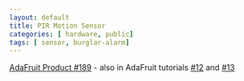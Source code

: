 ```yaml
---
layout: default
title: PIR Motion Sensor
categories: [ hardware, public]
tags: [ sensor, burglar-alarm]
---
```


[AdaFruit Product #189](http://www.adafruit.com/products/189) - also in AdaFruit tutorials [#12](http://learn.adafruit.com/adafruits-raspberry-pi-lesson-12-sensing-movement) and [#13](http://learn.adafruit.com/adafruits-raspberry-pi-lesson-13-power-control)
